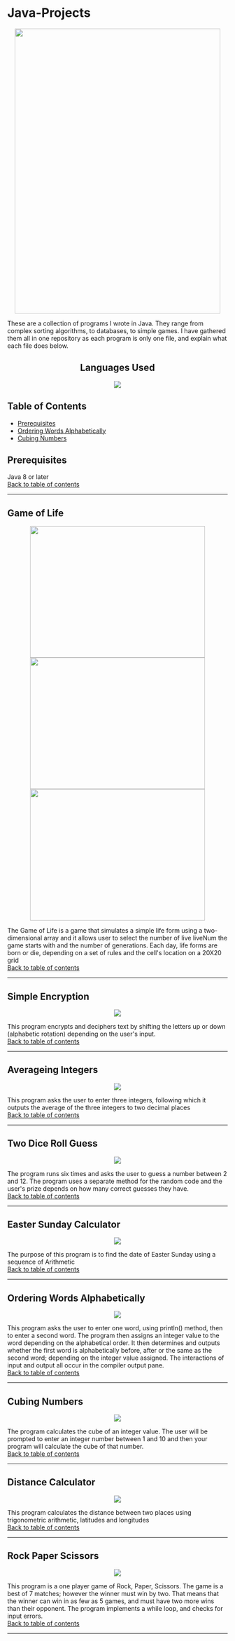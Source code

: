 # Java-Projects
<div align="center">
  <img src="https://user-images.githubusercontent.com/103478551/208328456-f3b10201-16f2-4233-9186-e290d376edaf.png" style="width: 470px; height: 650px;">
</div>

These are a collection of programs I wrote in Java. They range from complex sorting algorithms, to databases, to simple games. I have gathered them all in one repository as each program is only one file, and explain what each file does below. 

<h2 align="center">Languages Used</h2>
<div align="center">
<img src="https://img.shields.io/badge/java-%23ED8B00.svg?style=for-the-badge&logo=java&logoColor=white">
</div>

<h2 id="top">Table of Contents</h2>

* [Prerequisites](#prerequisites)
* [Ordering Words Alphabetically](#ordering-words-alphabetically)
* [Cubing Numbers ](#cubing-numbers)

## Prerequisites
Java 8 or later
<br>
<a href="#top" class="btn">Back to table of contents</a>
<hr>

## Game of Life
<p align="center">
<img width="400" height="300" src="https://user-images.githubusercontent.com/103478551/210184174-7973d73e-e6be-4a8d-ac2f-1093bee16ba2.png"/> 
<img width="400" height="300" src="https://user-images.githubusercontent.com/103478551/210184195-82d0ac3e-69da-40cc-99b5-67968f6ebd4b.png"/> 
<img width="400" height="300" src="https://user-images.githubusercontent.com/103478551/210184210-7d6d9e9e-1e7b-4806-af75-0f8105326cbd.png"/>
</p>
The Game of Life is a game that simulates a simple life form using a two-dimensional array and it allows user to select the number of live liveNum the game starts with and the number of generations. Each day, life forms are born or die, depending on a set of rules and the cell's location on a 20X20 grid

<br>
<a href="#top" class="btn">Back to table of contents</a>
<hr>


## Simple Encryption
<p align="center">
<img src="https://user-images.githubusercontent.com/103478551/210184063-667324a9-1933-4d6d-967d-48209e6c811c.png"/> 
</p>
This program encrypts and deciphers text by shifting the letters up or down (alphabetic rotation) depending on the user's input. 
<br>
<a href="#top" class="btn">Back to table of contents</a>
<hr>

## Averageing Integers
<p align="center">
<img src="https://user-images.githubusercontent.com/103478551/210183632-0b30e73b-07c8-45b7-a755-a8048e391b53.png"/> 
</p>

This program asks the user to enter three integers, following which it outputs the average of the three integers to two decimal places
<br>
<a href="#top" class="btn">Back to table of contents</a>
<hr>

## Two Dice Roll Guess
<p align="center">
<img src="https://user-images.githubusercontent.com/103478551/210183962-63915ede-8a0d-4554-a6cb-1e019b1328bb.png"/> 
</p>
The program runs six times and asks the user to guess a number between 2 and 12. The program uses a separate method for the random code and the user's prize depends on how many correct guesses they have.

<br>
<a href="#top" class="btn">Back to table of contents</a>
<hr>


## Easter Sunday Calculator
<p align="center">
<img src="https://user-images.githubusercontent.com/103478551/210183920-f5a6d6fb-8f9f-43bc-b28a-0c4dfc1980b1.png"/> 
</p>
The purpose of this program is to find the date of Easter Sunday using a sequence of Arithmetic
<br>
<a href="#top" class="btn">Back to table of contents</a>
<hr>


## Ordering Words Alphabetically
<p align="center">
<img src="https://user-images.githubusercontent.com/103478551/210183553-109e7df5-2f7c-44bf-bbfc-0b12a848c37d.png"/> 
</p>

This program asks the user to enter one word, using println() method, then to enter a second word. The program then assigns an integer value to the word depending on the alphabetical order. It then determines and outputs whether the first word is alphabetically before, after or the same as the second word; depending on the integer value assigned. The interactions of input and output all occur in the compiler output pane. 
<br>
<a href="#top" class="btn">Back to table of contents</a>
<hr>

## Cubing Numbers
<p align="center">
<img src="https://user-images.githubusercontent.com/103478551/210183477-c98cd369-680b-4006-b1a1-18f1818002b5.png"/> 
</p>
The program calculates the cube of an integer value. The user will be prompted to enter an integer number between 1 and 10 and then your program will calculate the cube of that number.
<br>
<a href="#top" class="btn">Back to table of contents</a>
<hr>

## Distance Calculator
<p align="center">
<img src="https://user-images.githubusercontent.com/103478551/210183840-c27e0f61-e752-4d52-af71-4243ee72963e.png"/> 
</p>
This program calculates the distance between two places using trigonometric arithmetic, latitudes and longitudes
<br>
<a href="#top" class="btn">Back to table of contents</a>
<hr>

## Rock Paper Scissors
<p align="center">
<img src="https://user-images.githubusercontent.com/103478551/210183796-a5cf8df5-d7c2-4a86-82e8-fe98f9502605.png"/> 
</p>
This program is a one player game of Rock, Paper, Scissors. The game is a best of 7 matches; however the winner must win by two. That means that the winner can win in as few as 5 games, and must have two more wins than their opponent. The program implements a while loop, and checks for input errors. 
<br>
<a href="#top" class="btn">Back to table of contents</a>
<hr>



